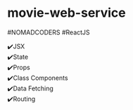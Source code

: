 # movie-web-service
#NOMADCODERS #ReactJS

✔️JSX  
✔️State  
✔️Props  
✔️Class Components  
✔️Data Fetching  
✔️Routing  
